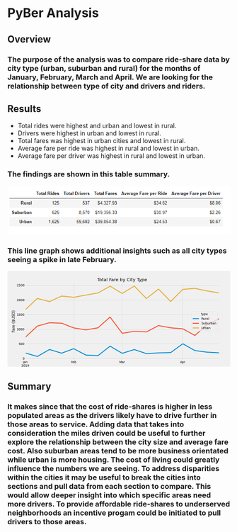 # PyBer Analysis

## Overview
### The purpose of the analysis was to compare ride-share data by city type (urban, suburban and rural) for the months of January, February, March and April. We are looking for the relationship between type of city and drivers and riders. 

## Results
  * Total rides were highest and urban and lowest in rural.
  * Drivers were highest in urban and lowest in rural.
  * Total fares was highest in urban cities and lowest in rural.
  * Average fare per ride was highest in rural and lowest in urban.
  * Average fare per driver was highest in rural and lowest in urban. 
 
 ### The findings are shown in this table summary.

![image](https://github.com/slafton/PyBer_Analysis/blob/main/analysis/fare%20by%20city.png)

### This line graph shows additional insights such as all city types seeing a spike in late February.

![image](https://github.com/slafton/PyBer_Analysis/blob/main/analysis/PyBer_fare_summary.png)

## Summary
### It makes since that the cost of ride-shares is higher in less populated areas as the drivers likely have to drive further in those areas to service. Adding data that takes into consideration the miles driven could be useful to further explore the relationship between the city size and average fare cost. Also suburban areas tend to be more business orientated while urban is more housing. The cost of living could greatly influence the numbers we are seeing. To address disparities within the cities it may be useful to break the cities into sections and pull data from each section to compare. This would allow deeper insight into which specific areas need more drivers. To provide affordable ride-shares to underserved neighborhoods an incentive progam could be initiated to pull drivers to those areas.

